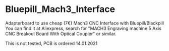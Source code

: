 # Bluepill_Mach3_Interface
Adapterboard to use cheap (7€) Mach3 CNC Interface with Bluepill/Blackpill
You can find it at Aliexpress, search for  "MACH3 Engraving machine 5 Axis CNC Breakout Board With Optical Coupler" or similar.

This is not tested, PCB is ordered
14.01.2021

